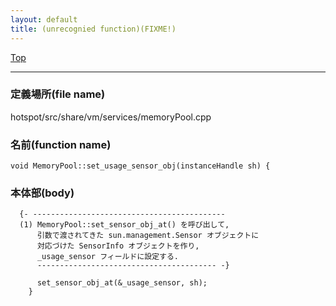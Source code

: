 ```yaml
---
layout: default
title: (unrecognied function)(FIXME!)
---
```

[Top](../index.html)

--- 
### 定義場所(file name)
hotspot/src/share/vm/services/memoryPool.cpp

### 名前(function name)
```
void MemoryPool::set_usage_sensor_obj(instanceHandle sh) {
```

### 本体部(body)
```
  {- -------------------------------------------
  (1) MemoryPool::set_sensor_obj_at() を呼び出して, 
      引数で渡されてきた sun.management.Sensor オブジェクトに
      対応づけた SensorInfo オブジェクトを作り, 
      _usage_sensor フィールドに設定する.
      ---------------------------------------- -}

	  set_sensor_obj_at(&_usage_sensor, sh);
	}
	
```


